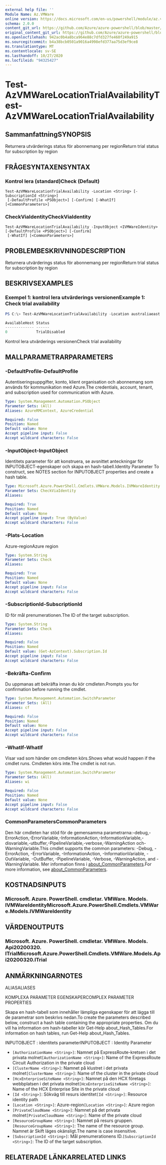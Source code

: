 ```yaml
---
external help file: ''
Module Name: Az.VMWare
online version: https://docs.microsoft.com/en-us/powershell/module/az.vmware/test-azvmwarelocationtrialavailability
schema: 2.0.0
content_git_url: https://github.com/Azure/azure-powershell/blob/master/src/VMWare/help/Test-AzVMWareLocationTrialAvailability.md
original_content_git_url: https://github.com/Azure/azure-powershell/blob/master/src/VMWare/help/Test-AzVMWareLocationTrialAvailability.md
ms.openlocfilehash: 942ac0b4a8bca964e88c7dfd327fe460f249a915
ms.sourcegitcommit: b4a38bcb0501a9016a4998efd377aa75d3ef9ce8
ms.translationtype: MT
ms.contentlocale: sv-SE
ms.lasthandoff: 10/27/2020
ms.locfileid: "94325427"
---
```

# <span data-ttu-id="4bcaa-101">Test-AzVMWareLocationTrialAvailability</span><span class="sxs-lookup"><span data-stu-id="4bcaa-101">Test-AzVMWareLocationTrialAvailability</span></span>

## <span data-ttu-id="4bcaa-102">Sammanfattning</span><span class="sxs-lookup"><span data-stu-id="4bcaa-102">SYNOPSIS</span></span>
<span data-ttu-id="4bcaa-103">Returnera utvärderings status för abonnemang per region</span><span class="sxs-lookup"><span data-stu-id="4bcaa-103">Return trial status for subscription by region</span></span>

## <span data-ttu-id="4bcaa-104">FRÅGESYNTAXEN</span><span class="sxs-lookup"><span data-stu-id="4bcaa-104">SYNTAX</span></span>

### <span data-ttu-id="4bcaa-105">Kontrol lera (standard)</span><span class="sxs-lookup"><span data-stu-id="4bcaa-105">Check (Default)</span></span>
```
Test-AzVMWareLocationTrialAvailability -Location <String> [-SubscriptionId <String>]
 [-DefaultProfile <PSObject>] [-Confirm] [-WhatIf] [<CommonParameters>]
```

### <span data-ttu-id="4bcaa-106">CheckViaIdentity</span><span class="sxs-lookup"><span data-stu-id="4bcaa-106">CheckViaIdentity</span></span>
```
Test-AzVMWareLocationTrialAvailability -InputObject <IVMWareIdentity> [-DefaultProfile <PSObject>] [-Confirm]
 [-WhatIf] [<CommonParameters>]
```

## <span data-ttu-id="4bcaa-107">PROBLEMBESKRIVNING</span><span class="sxs-lookup"><span data-stu-id="4bcaa-107">DESCRIPTION</span></span>
<span data-ttu-id="4bcaa-108">Returnera utvärderings status för abonnemang per region</span><span class="sxs-lookup"><span data-stu-id="4bcaa-108">Return trial status for subscription by region</span></span>

## <span data-ttu-id="4bcaa-109">BESKRIVS</span><span class="sxs-lookup"><span data-stu-id="4bcaa-109">EXAMPLES</span></span>

### <span data-ttu-id="4bcaa-110">Exempel 1: kontrol lera utvärderings versionen</span><span class="sxs-lookup"><span data-stu-id="4bcaa-110">Example 1: Check trial availability</span></span>
```powershell
PS C:\> Test-AzVMWareLocationTrialAvailability -Location australiaeast

AvailableHost Status
------------- ------
0             TrialDisabled
```

<span data-ttu-id="4bcaa-111">Kontrol lera utvärderings versionen</span><span class="sxs-lookup"><span data-stu-id="4bcaa-111">Check trial availability</span></span>

## <span data-ttu-id="4bcaa-112">MALLPARAMETRAR</span><span class="sxs-lookup"><span data-stu-id="4bcaa-112">PARAMETERS</span></span>

### <span data-ttu-id="4bcaa-113">-DefaultProfile</span><span class="sxs-lookup"><span data-stu-id="4bcaa-113">-DefaultProfile</span></span>
<span data-ttu-id="4bcaa-114">Autentiseringsuppgifter, konto, klient organisation och abonnemang som används för kommunikation med Azure.</span><span class="sxs-lookup"><span data-stu-id="4bcaa-114">The credentials, account, tenant, and subscription used for communication with Azure.</span></span>

```yaml
Type: System.Management.Automation.PSObject
Parameter Sets: (All)
Aliases: AzureRMContext, AzureCredential

Required: False
Position: Named
Default value: None
Accept pipeline input: False
Accept wildcard characters: False
```

### <span data-ttu-id="4bcaa-115">-InputObject</span><span class="sxs-lookup"><span data-stu-id="4bcaa-115">-InputObject</span></span>
<span data-ttu-id="4bcaa-116">Identitets parameter för att konstruera, se avsnittet anteckningar för INPUTOBJECT-egenskaper och skapa en hash-tabell.</span><span class="sxs-lookup"><span data-stu-id="4bcaa-116">Identity Parameter To construct, see NOTES section for INPUTOBJECT properties and create a hash table.</span></span>

```yaml
Type: Microsoft.Azure.PowerShell.Cmdlets.VMWare.Models.IVMWareIdentity
Parameter Sets: CheckViaIdentity
Aliases:

Required: True
Position: Named
Default value: None
Accept pipeline input: True (ByValue)
Accept wildcard characters: False
```

### <span data-ttu-id="4bcaa-117">-Plats</span><span class="sxs-lookup"><span data-stu-id="4bcaa-117">-Location</span></span>
<span data-ttu-id="4bcaa-118">Azure-region</span><span class="sxs-lookup"><span data-stu-id="4bcaa-118">Azure region</span></span>

```yaml
Type: System.String
Parameter Sets: Check
Aliases:

Required: True
Position: Named
Default value: None
Accept pipeline input: False
Accept wildcard characters: False
```

### <span data-ttu-id="4bcaa-119">-SubscriptionId</span><span class="sxs-lookup"><span data-stu-id="4bcaa-119">-SubscriptionId</span></span>
<span data-ttu-id="4bcaa-120">ID för mål prenumerationen.</span><span class="sxs-lookup"><span data-stu-id="4bcaa-120">The ID of the target subscription.</span></span>

```yaml
Type: System.String
Parameter Sets: Check
Aliases:

Required: False
Position: Named
Default value: (Get-AzContext).Subscription.Id
Accept pipeline input: False
Accept wildcard characters: False
```

### <span data-ttu-id="4bcaa-121">-Bekräfta</span><span class="sxs-lookup"><span data-stu-id="4bcaa-121">-Confirm</span></span>
<span data-ttu-id="4bcaa-122">Du uppmanas att bekräfta innan du kör cmdleten.</span><span class="sxs-lookup"><span data-stu-id="4bcaa-122">Prompts you for confirmation before running the cmdlet.</span></span>

```yaml
Type: System.Management.Automation.SwitchParameter
Parameter Sets: (All)
Aliases: cf

Required: False
Position: Named
Default value: None
Accept pipeline input: False
Accept wildcard characters: False
```

### <span data-ttu-id="4bcaa-123">-WhatIf</span><span class="sxs-lookup"><span data-stu-id="4bcaa-123">-WhatIf</span></span>
<span data-ttu-id="4bcaa-124">Visar vad som händer om cmdleten körs.</span><span class="sxs-lookup"><span data-stu-id="4bcaa-124">Shows what would happen if the cmdlet runs.</span></span>
<span data-ttu-id="4bcaa-125">Cmdleten körs inte.</span><span class="sxs-lookup"><span data-stu-id="4bcaa-125">The cmdlet is not run.</span></span>

```yaml
Type: System.Management.Automation.SwitchParameter
Parameter Sets: (All)
Aliases: wi

Required: False
Position: Named
Default value: None
Accept pipeline input: False
Accept wildcard characters: False
```

### <span data-ttu-id="4bcaa-126">CommonParameters</span><span class="sxs-lookup"><span data-stu-id="4bcaa-126">CommonParameters</span></span>
<span data-ttu-id="4bcaa-127">Den här cmdleten har stöd för de gemensamma parametrarna:-debug,-ErrorAction,-ErrorVariable,-InformationAction,-InformationVariable,-disvariable,-utbuffer,-PipelineVariable,-verbose,-WarningAction och-WarningVariable.</span><span class="sxs-lookup"><span data-stu-id="4bcaa-127">This cmdlet supports the common parameters: -Debug, -ErrorAction, -ErrorVariable, -InformationAction, -InformationVariable, -OutVariable, -OutBuffer, -PipelineVariable, -Verbose, -WarningAction, and -WarningVariable.</span></span> <span data-ttu-id="4bcaa-128">Mer information finns i [about_CommonParameters](http://go.microsoft.com/fwlink/?LinkID=113216).</span><span class="sxs-lookup"><span data-stu-id="4bcaa-128">For more information, see [about_CommonParameters](http://go.microsoft.com/fwlink/?LinkID=113216).</span></span>

## <span data-ttu-id="4bcaa-129">KOSTNADS</span><span class="sxs-lookup"><span data-stu-id="4bcaa-129">INPUTS</span></span>

### <span data-ttu-id="4bcaa-130">Microsoft. Azure. PowerShell. cmdletar. VMWare. Models. IVMWareIdentity</span><span class="sxs-lookup"><span data-stu-id="4bcaa-130">Microsoft.Azure.PowerShell.Cmdlets.VMWare.Models.IVMWareIdentity</span></span>

## <span data-ttu-id="4bcaa-131">VÄRDEN</span><span class="sxs-lookup"><span data-stu-id="4bcaa-131">OUTPUTS</span></span>

### <span data-ttu-id="4bcaa-132">Microsoft. Azure. PowerShell. cmdletar. VMWare. Models. Api20200320. ITrial</span><span class="sxs-lookup"><span data-stu-id="4bcaa-132">Microsoft.Azure.PowerShell.Cmdlets.VMWare.Models.Api20200320.ITrial</span></span>

## <span data-ttu-id="4bcaa-133">ANMÄRKNINGAR</span><span class="sxs-lookup"><span data-stu-id="4bcaa-133">NOTES</span></span>

<span data-ttu-id="4bcaa-134">ALIAS</span><span class="sxs-lookup"><span data-stu-id="4bcaa-134">ALIASES</span></span>

<span data-ttu-id="4bcaa-135">KOMPLEXA PARAMETER EGENSKAPER</span><span class="sxs-lookup"><span data-stu-id="4bcaa-135">COMPLEX PARAMETER PROPERTIES</span></span>

<span data-ttu-id="4bcaa-136">Skapa en hash-tabell som innehåller lämpliga egenskaper för att lägga till de parametrar som beskrivs nedan.</span><span class="sxs-lookup"><span data-stu-id="4bcaa-136">To create the parameters described below, construct a hash table containing the appropriate properties.</span></span> <span data-ttu-id="4bcaa-137">Om du vill ha information om hash-tabeller kör Get-Help about_Hash_Tables.</span><span class="sxs-lookup"><span data-stu-id="4bcaa-137">For information on hash tables, run Get-Help about_Hash_Tables.</span></span>


<span data-ttu-id="4bcaa-138">INPUTOBJECT <IVMWareIdentity> : identitets parameter</span><span class="sxs-lookup"><span data-stu-id="4bcaa-138">INPUTOBJECT <IVMWareIdentity>: Identity Parameter</span></span>
  - <span data-ttu-id="4bcaa-139">`[AuthorizationName <String>]`: Namnet på ExpressRoute-kretsen i det privata molnet</span><span class="sxs-lookup"><span data-stu-id="4bcaa-139">`[AuthorizationName <String>]`: Name of the ExpressRoute Circuit Authorization in the private cloud</span></span>
  - <span data-ttu-id="4bcaa-140">`[ClusterName <String>]`: Namnet på klustret i det privata molnet</span><span class="sxs-lookup"><span data-stu-id="4bcaa-140">`[ClusterName <String>]`: Name of the cluster in the private cloud</span></span>
  - <span data-ttu-id="4bcaa-141">`[HcxEnterpriseSiteName <String>]`: Namnet på den HCX företags webbplatsen i det privata molnet</span><span class="sxs-lookup"><span data-stu-id="4bcaa-141">`[HcxEnterpriseSiteName <String>]`: Name of the HCX Enterprise Site in the private cloud</span></span>
  - <span data-ttu-id="4bcaa-142">`[Id <String>]`: Sökväg till resurs identitet</span><span class="sxs-lookup"><span data-stu-id="4bcaa-142">`[Id <String>]`: Resource identity path</span></span>
  - <span data-ttu-id="4bcaa-143">`[Location <String>]`: Azure-region</span><span class="sxs-lookup"><span data-stu-id="4bcaa-143">`[Location <String>]`: Azure region</span></span>
  - <span data-ttu-id="4bcaa-144">`[PrivateCloudName <String>]`: Namnet på det privata molnet</span><span class="sxs-lookup"><span data-stu-id="4bcaa-144">`[PrivateCloudName <String>]`: Name of the private cloud</span></span>
  - <span data-ttu-id="4bcaa-145">`[ResourceGroupName <String>]`: Namnet på resurs gruppen.</span><span class="sxs-lookup"><span data-stu-id="4bcaa-145">`[ResourceGroupName <String>]`: The name of the resource group.</span></span> <span data-ttu-id="4bcaa-146">Namnet är Skift läges okänsligt.</span><span class="sxs-lookup"><span data-stu-id="4bcaa-146">The name is case insensitive.</span></span>
  - <span data-ttu-id="4bcaa-147">`[SubscriptionId <String>]`: Mål prenumerationens ID.</span><span class="sxs-lookup"><span data-stu-id="4bcaa-147">`[SubscriptionId <String>]`: The ID of the target subscription.</span></span>

## <span data-ttu-id="4bcaa-148">RELATERADE LÄNKAR</span><span class="sxs-lookup"><span data-stu-id="4bcaa-148">RELATED LINKS</span></span>

